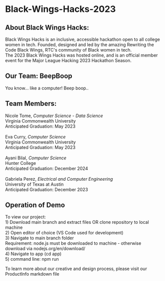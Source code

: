 # Black-Wings-Hacks-2023
<h2>About Black Wings Hacks:</h2>
Black Wings Hacks is an inclusive, accessible hackathon open to all college women in tech. Founded, designed and led by the amazing Rewriting the Code Black Wings, RTC's community of Black women in tech. <br>
The 2023 Black Wings Hacks was hosted online, and is an official member event for the Major League Hacking 2023 Hackathon Season. <br>



<h2>Our Team: BeepBoop </h2>
You know... like a computer! Beep boop.. <br>

<h2>Team Members:</h2>
Nicole Tome, <i>Computer Science - Data Science</i> <br>
Virginia Commonwealth University <br>
Anticipated Graduation: May 2023 <br>
<br>
Eva Curry, <i>Computer Science </i><br>
Virginia Commonwealth University <br>
Anticipated Graduation: May 2023 <br>
<br>
Ayani Bilal, <i>Computer Science</i> <br>
Hunter College<br>
Anticipated Graduation: December 2024 <br>
<br>
Gabriela Perez, <i>Electrical and Computer Engineering</i> <br>
University of Texas at Austin<br>
Anticipated Graduation: December 2023<br>


<h2>Operation of Demo</h2>
To view our project: <br>
1) Download main branch and extract files OR clone repository to local machine <br>
2) Open editor of choice (VS Code used for development) <br>
3) Navigate to main branch folder <br>
Requirement: node.js must be downloaded to machine - otherwise download via nodejs.org/en/download/ <br>
4) Navigate to app (cd app) <br>
5) command line: npm run <br>


To learn more about our creative and design process, please visit our ProductInfo markdown file <br>
